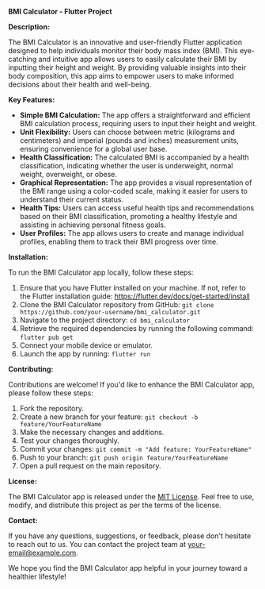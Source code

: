 **BMI Calculator - Flutter Project**

**Description:**

The BMI Calculator is an innovative and user-friendly Flutter application designed to help individuals monitor their body mass index (BMI). This eye-catching and intuitive app allows users to easily calculate their BMI by inputting their height and weight. By providing valuable insights into their body composition, this app aims to empower users to make informed decisions about their health and well-being.

**Key Features:**

- **Simple BMI Calculation:** The app offers a straightforward and efficient BMI calculation process, requiring users to input their height and weight.
- **Unit Flexibility:** Users can choose between metric (kilograms and centimeters) and imperial (pounds and inches) measurement units, ensuring convenience for a global user base.
- **Health Classification:** The calculated BMI is accompanied by a health classification, indicating whether the user is underweight, normal weight, overweight, or obese.
- **Graphical Representation:** The app provides a visual representation of the BMI range using a color-coded scale, making it easier for users to understand their current status.
- **Health Tips:** Users can access useful health tips and recommendations based on their BMI classification, promoting a healthy lifestyle and assisting in achieving personal fitness goals.
- **User Profiles:** The app allows users to create and manage individual profiles, enabling them to track their BMI progress over time.

**Installation:**

To run the BMI Calculator app locally, follow these steps:

1. Ensure that you have Flutter installed on your machine. If not, refer to the Flutter installation guide: https://flutter.dev/docs/get-started/install
2. Clone the BMI Calculator repository from GitHub: `git clone https://github.com/your-username/bmi_calculator.git`
3. Navigate to the project directory: `cd bmi_calculator`
4. Retrieve the required dependencies by running the following command: `flutter pub get`
5. Connect your mobile device or emulator.
6. Launch the app by running: `flutter run`

**Contributing:**

Contributions are welcome! If you'd like to enhance the BMI Calculator app, please follow these steps:

1. Fork the repository.
2. Create a new branch for your feature: `git checkout -b feature/YourFeatureName`
3. Make the necessary changes and additions.
4. Test your changes thoroughly.
5. Commit your changes: `git commit -m "Add feature: YourFeatureName"`
6. Push to your branch: `git push origin feature/YourFeatureName`
7. Open a pull request on the main repository.

**License:**

The BMI Calculator app is released under the [MIT License](https://opensource.org/licenses/MIT). Feel free to use, modify, and distribute this project as per the terms of the license.

**Contact:**

If you have any questions, suggestions, or feedback, please don't hesitate to reach out to us. You can contact the project team at your-email@example.com.

We hope you find the BMI Calculator app helpful in your journey toward a healthier lifestyle!
